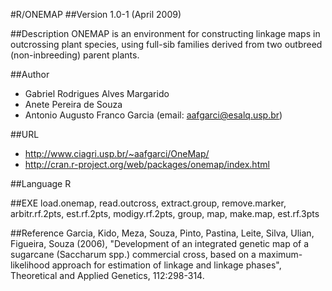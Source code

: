 #R/ONEMAP
##Version
1.0-1 (April 2009)

##Description
ONEMAP is an environment for constructing linkage maps in outcrossing plant species, using full-sib families derived from two outbreed (non-inbreeding) parent plants.

##Author
* Gabriel Rodrigues Alves Margarido
* Anete Pereira de Souza
* Antonio Augusto Franco Garcia (email: aafgarci@esalq.usp.br)

##URL
* http://www.ciagri.usp.br/~aafgarci/OneMap/
* http://cran.r-project.org/web/packages/onemap/index.html

##Language
R

##EXE
load.onemap, read.outcross, extract.group, remove.marker, arbitr.rf.2pts, est.rf.2pts, modigy.rf.2pts, group, map, make.map, est.rf.3pts

##Reference
Garcia, Kido, Meza, Souza, Pinto, Pastina, Leite, Silva, Ulian, Figueira, Souza (2006), "Development of an integrated genetic map of a sugarcane (Saccharum spp.) commercial cross, based on a maximum-likelihood approach for estimation of linkage and linkage phases", Theoretical and Applied Genetics, 112:298-314.

